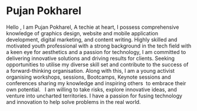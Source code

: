 # Pujan Pokharel
Hello , I am Pujan Pokharel, A techie at heart, I possess comprehensive knowledge of graphics design, website and mobile application development, digital marketing, and content writing. Highly skilled and motivated youth professional with a strong background in the tech field with a keen eye for aesthetics and a passion for technology, I am committed to delivering innovative solutions and driving results for clients. Seeking opportunities to utilise my diverse skill set and contribute to the success of a forward-thinking organisation. Along with this, I am a young activist organising workshops, sessions, Bootcamps, Keynote sessions and conferences sharing my knowledge and inspiring others  to embrace their own potential.  
I am willing to take risks, explore innovative ideas, and venture into uncharted territories. I have a passion for fusing technology and innovation to help solve problems in the real world.
  
